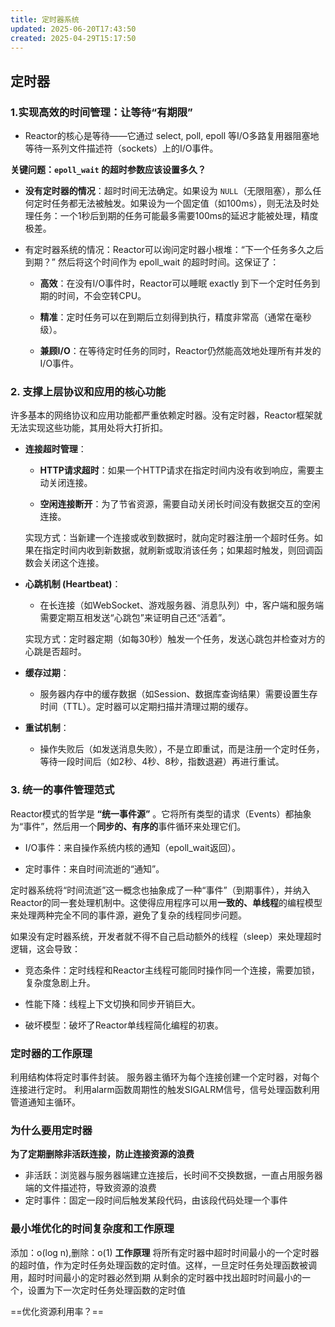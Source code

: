 ```yaml
---
title: 定时器系统
updated: 2025-06-20T17:43:50
created: 2025-04-29T15:17:50
---
```


## 定时器
### 1.实现高效的时间管理：让等待“有期限”

- Reactor的核心是等待——它通过 select, poll, epoll 等I/O多路复用器阻塞地等待一系列文件描述符（sockets）上的I/O事件。

<b>关键问题：`epoll_wait` 的超时参数应该设置多久？</b>

- **没有定时器的情况**：超时时间无法确定。如果设为 `NULL`（无限阻塞），那么任何定时任务都无法被触发。如果设为一个固定值（如100ms），则无法及时处理任务：一个1秒后到期的任务可能最多需要100ms的延迟才能被处理，精度极差。

- 有定时器系统的情况：Reactor可以询问定时器小根堆：“下一个任务多久之后到期？” 然后将这个时间作为 epoll_wait 的超时时间。这保证了：

  - **高效**：在没有I/O事件时，Reactor可以睡眠 exactly 到下一个定时任务到期的时间，不会空转CPU。

  - **精准**：定时任务可以在到期后立刻得到执行，精度非常高（通常在毫秒级）。

  - **兼顾I/O**：在等待定时任务的同时，Reactor仍然能高效地处理所有并发的I/O事件。

### 2. 支撑上层协议和应用的核心功能
许多基本的网络协议和应用功能都严重依赖定时器。没有定时器，Reactor框架就无法实现这些功能，其用处将大打折扣。

- **连接超时管理**：

  - **HTTP请求超时**：如果一个HTTP请求在指定时间内没有收到响应，需要主动关闭连接。

  - **空闲连接断开**：为了节省资源，需要自动关闭长时间没有数据交互的空闲连接。

  实现方式：当新建一个连接或收到数据时，就向定时器注册一个超时任务。如果在指定时间内收到新数据，就刷新或取消该任务；如果超时触发，则回调函数会关闭这个连接。

- **心跳机制 (Heartbeat)**：

  - 在长连接（如WebSocket、游戏服务器、消息队列）中，客户端和服务端需要定期互相发送“心跳包”来证明自己还“活着”。

  实现方式：定时器定期（如每30秒）触发一个任务，发送心跳包并检查对方的心跳是否超时。

- **缓存过期**：

  - 服务器内存中的缓存数据（如Session、数据库查询结果）需要设置生存时间（TTL）。定时器可以定期扫描并清理过期的缓存。

- **重试机制**：

  - 操作失败后（如发送消息失败），不是立即重试，而是注册一个定时任务，等待一段时间后（如2秒、4秒、8秒，指数退避）再进行重试。
### 3. 统一的事件管理范式
Reactor模式的哲学是<b> “统一事件源”</b> 。它将所有类型的请求（Events）都抽象为“事件”，然后用一个<b>同步的、有序的</b>事件循环来处理它们。

- I/O事件：来自操作系统内核的通知（epoll_wait返回）。

- 定时事件：来自时间流逝的“通知”。

定时器系统将“时间流逝”这一概念也抽象成了一种“事件”（到期事件），并纳入Reactor的同一套处理机制中。这使得应用程序可以用<b>一致的、单线程</b>的编程模型来处理两种完全不同的事件源，避免了复杂的线程同步问题。

如果没有定时器系统，开发者就不得不自己启动额外的线程（sleep）来处理超时逻辑，这会导致：

- 竞态条件：定时线程和Reactor主线程可能同时操作同一个连接，需要加锁，复杂度急剧上升。

- 性能下降：线程上下文切换和同步开销巨大。

- 破坏模型：破坏了Reactor单线程简化编程的初衷。

### 定时器的工作原理
利用结构体将定时事件封装。
服务器主循环为每个连接创建一个定时器，对每个连接进行定时。
利用alarm函数周期性的触发SIGALRM信号，信号处理函数利用管道通知主循环。

### 为什么要用定时器
**为了定期删除非活跃连接，防止连接资源的浪费**
- 非活跃：浏览器与服务器端建立连接后，长时间不交换数据，一直占用服务器端的文件描述符，导致资源的浪费
- 定时事件：固定一段时间后触发某段代码，由该段代码处理一个事件
### 最小堆优化的时间复杂度和工作原理
添加：o(log n),删除：o(1)
**工作原理**
将所有定时器中超时时间最小的一个定时器的超时值，作为定时任务处理函数的定时值。这样，一旦定时任务处理函数被调用，超时时间最小的定时器必然到期
从剩余的定时器中找出超时时间最小的一个，设置为下一次定时任务处理函数的定时值

==优化资源利用率？==
